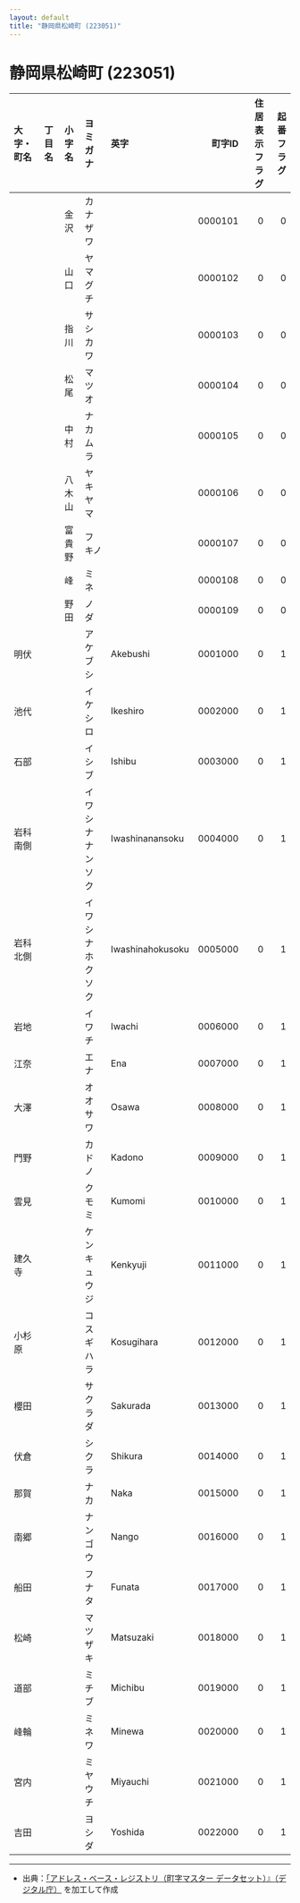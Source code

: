 ```yaml
---
layout: default
title: "静岡県松崎町 (223051)"
---
```


# 静岡県松崎町 (223051)

| 大字・町名 | 丁目名 | 小字名 | ヨミガナ | 英字 | 町字ID | 住居表示フラグ | 起番フラグ |
|:--------|:------|:------|:-----------------|:---------------------|--------:|----------:|--------:|
|  |  | 金沢 | カナザワ |  | 0000101 | 0 | 0 |
|  |  | 山口 | ヤマグチ |  | 0000102 | 0 | 0 |
|  |  | 指川 | サシカワ |  | 0000103 | 0 | 0 |
|  |  | 松尾 | マツオ |  | 0000104 | 0 | 0 |
|  |  | 中村 | ナカムラ |  | 0000105 | 0 | 0 |
|  |  | 八木山 | ヤキヤマ |  | 0000106 | 0 | 0 |
|  |  | 富貴野 | フキノ |  | 0000107 | 0 | 0 |
|  |  | 峰 | ミネ |  | 0000108 | 0 | 0 |
|  |  | 野田 | ノダ |  | 0000109 | 0 | 0 |
| 明伏 |  |  | アケブシ | Akebushi | 0001000 | 0 | 1 |
| 池代 |  |  | イケシロ | Ikeshiro | 0002000 | 0 | 1 |
| 石部 |  |  | イシブ | Ishibu | 0003000 | 0 | 1 |
| 岩科南側 |  |  | イワシナナンソク | Iwashinanansoku | 0004000 | 0 | 1 |
| 岩科北側 |  |  | イワシナホクソク | Iwashinahokusoku | 0005000 | 0 | 1 |
| 岩地 |  |  | イワチ | Iwachi | 0006000 | 0 | 1 |
| 江奈 |  |  | エナ | Ena | 0007000 | 0 | 1 |
| 大澤 |  |  | オオサワ | Osawa | 0008000 | 0 | 1 |
| 門野 |  |  | カドノ | Kadono | 0009000 | 0 | 1 |
| 雲見 |  |  | クモミ | Kumomi | 0010000 | 0 | 1 |
| 建久寺 |  |  | ケンキュウジ | Kenkyuji | 0011000 | 0 | 1 |
| 小杉原 |  |  | コスギハラ | Kosugihara | 0012000 | 0 | 1 |
| 櫻田 |  |  | サクラダ | Sakurada | 0013000 | 0 | 1 |
| 伏倉 |  |  | シクラ | Shikura | 0014000 | 0 | 1 |
| 那賀 |  |  | ナカ | Naka | 0015000 | 0 | 1 |
| 南郷 |  |  | ナンゴウ | Nango | 0016000 | 0 | 1 |
| 船田 |  |  | フナタ | Funata | 0017000 | 0 | 1 |
| 松崎 |  |  | マツザキ | Matsuzaki | 0018000 | 0 | 1 |
| 道部 |  |  | ミチブ | Michibu | 0019000 | 0 | 1 |
| 峰輪 |  |  | ミネワ | Minewa | 0020000 | 0 | 1 |
| 宮内 |  |  | ミヤウチ | Miyauchi | 0021000 | 0 | 1 |
| 吉田 |  |  | ヨシダ | Yoshida | 0022000 | 0 | 1 |

---

- 出典：[「アドレス・ベース・レジストリ（町字マスター データセット）』（デジタル庁）](https://www.digital.go.jp/policies/base_registry_address/) を加工して作成